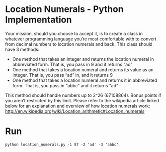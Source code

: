 # Location Numerals - Python Implementation

Your mission, should you choose to accept it, is to create a class in whatever programming language you’re most comfortable with to convert from decimal numbers to location numerals and back. This class should have 3 methods:

* One method that takes an integer and returns the location numeral in abbreviated form. That is, you pass in 9 and it returns “ad"
* One method that takes a location numeral and returns its value as an integer. That is, you pass “ad” in, and it returns 9
* One method that takes a location numeral and returns it in abbreviated form. That is, you pass in “abbc” and it returns “ad"

This method should handle numbers up to 2^26 (67108864). Bonus points if you aren’t restricted by this limit. Please refer to the wikipedia article linked below for an explanation and overview of how location numerals work: http://en.wikipedia.org/wiki/Location_arithmetic#Location_numerals

# Run
`python location_numerals.py -1 87 -2 'ad' -3 'abbc'`
